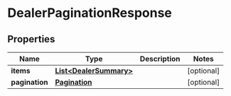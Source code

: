 # DealerPaginationResponse

## Properties
Name | Type | Description | Notes
------------ | ------------- | ------------- | -------------
**items** | [**List&lt;DealerSummary&gt;**](DealerSummary.md) |  |  [optional]
**pagination** | [**Pagination**](Pagination.md) |  |  [optional]

